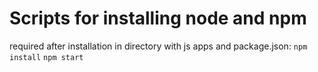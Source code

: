 # Scripts for installing node and npm

required after installation in directory with js apps and package.json:
`npm install`
`npm start`
